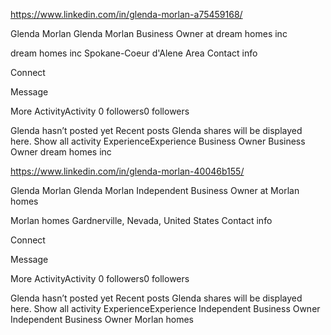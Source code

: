 https://www.linkedin.com/in/glenda-morlan-a75459168/






Glenda Morlan
Glenda Morlan
Business Owner at dream homes inc

dream homes inc
Spokane-Coeur d'Alene Area  Contact info

Connect

Message

More
ActivityActivity
0 followers0 followers

Glenda hasn’t posted yet
Recent posts Glenda shares will be displayed here.
Show all activity
ExperienceExperience
Business Owner
Business Owner
dream homes inc






https://www.linkedin.com/in/glenda-morlan-40046b155/


Glenda Morlan
Glenda Morlan
Independent Business Owner at Morlan homes

Morlan homes
Gardnerville, Nevada, United States  Contact info

Connect

Message

More
ActivityActivity
0 followers0 followers

Glenda hasn’t posted yet
Recent posts Glenda shares will be displayed here.
Show all activity
ExperienceExperience
Independent Business Owner
Independent Business Owner
Morlan homes